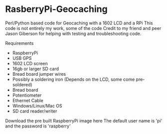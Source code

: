 RasberryPi-Geocaching
=====================

Perl/Python based code for Geocaching with a 1602 LCD and a RPi 
This code is not entirely my work, some of the code 
Credit to my friend and peer Jason Giberson for helping with testing and troubleshooting code. 

Requirements
  - RaspberryPi
  - USB GPS 
  - 1602 LCD screen
  - 16gb or larger SD card
  - Bread board jumper wires
  - Possibly a soldering iron (Depends on the LCD, some come pre-soldered)
  - Bread board
  - Potentiometer
  - Ethernet Cable
  - Windows/Linux/Mac OS
  - SD card reader/writer

Download the pre built RaspberryPi image here 
The default user name is 'pi' and the password is 'raspberry'
